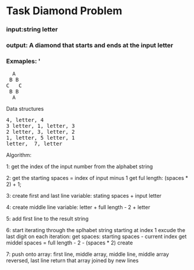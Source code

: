 # Task Diamond Problem

### input:string letter
### output: A diamond that starts and ends at the input letter
### Exmaples: '
<pre>
  A
 B B
C   C
 B B
  A
</pre>
Data structures
<pre>
4, letter, 4
3 letter, 1, letter, 3
2 letter, 3, letter, 2
1, letter, 5 letter, 1
letter,  7, letter
</pre>
Algorithm:


1: get the index of the input number from the alphabet string

2: get the starting spaces = index of input minus 1 get ful length: (spaces * 2) + 1;

3: create first and last line variable: stating spaces + input letter

4: create middle line variable: letter + full length - 2 + letter

5: add first line to the result string

6: start iterating through the splhabet string 
starting at index 1 excude the last digit
  on each iteration: 
  get spaces: starting spaces - current index
  get middel spaces = full length - 2 - (spaces * 2)
  create

7: push onto array: first line,  middle array, middle line, middle array reversed, last line
return that array joined by new lines
</ul>